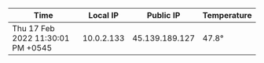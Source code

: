 | Time     | Local IP | Public IP | Temperature |
| ----------- | ----------- | ----------- | ----------- |
| Thu 17 Feb 2022 11:30:01 PM +0545      | 10.0.2.133     | 45.139.189.127  | 47.8° |
